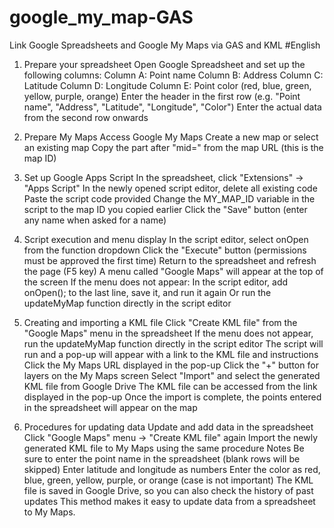 # google_my_map-GAS
Link Google Spreadsheets and Google My Maps via GAS and KML
#English
1. Prepare your spreadsheet
Open Google Spreadsheet and set up the following columns:
Column A: Point name
Column B: Address
Column C: Latitude
Column D: Longitude
Column E: Point color (red, blue, green, yellow, purple, orange)
Enter the header in the first row (e.g. "Point name", "Address", "Latitude", "Longitude", "Color")
Enter the actual data from the second row onwards

2. Prepare My Maps
Access Google My Maps
Create a new map or select an existing map
Copy the part after "mid=" from the map URL (this is the map ID)

3. Set up Google Apps Script
In the spreadsheet, click "Extensions" → "Apps Script"
In the newly opened script editor, delete all existing code
Paste the script code provided
Change the MY_MAP_ID variable in the script to the map ID you copied earlier
Click the "Save" button (enter any name when asked for a name)

4. Script execution and menu display
In the script editor, select onOpen from the function dropdown
Click the "Execute" button (permissions must be approved the first time)
Return to the spreadsheet and refresh the page (F5 key)
A menu called "Google Maps" will appear at the top of the screen
If the menu does not appear:
In the script editor, add onOpen(); to the last line, save it, and run it again
Or run the updateMyMap function directly in the script editor

5. Creating and importing a KML file
Click "Create KML file" from the "Google Maps" menu in the spreadsheet
If the menu does not appear, run the updateMyMap function directly in the script editor
The script will run and a pop-up will appear with a link to the KML file and instructions
Click the My Maps URL displayed in the pop-up
Click the "+" button for layers on the My Maps screen
Select "Import" and select the generated KML file from Google Drive
The KML file can be accessed from the link displayed in the pop-up
Once the import is complete, the points entered in the spreadsheet will appear on the map

6. Procedures for updating data
Update and add data in the spreadsheet
Click "Google Maps" menu → "Create KML file" again
Import the newly generated KML file to My Maps using the same procedure
Notes
Be sure to enter the point name in the spreadsheet (blank rows will be skipped)
Enter latitude and longitude as numbers
Enter the color as red, blue, green, yellow, purple, or orange (case is not important)
The KML file is saved in Google Drive, so you can also check the history of past updates
This method makes it easy to update data from a spreadsheet to My Maps.
